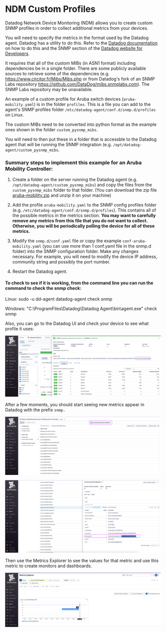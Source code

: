 # NDM Custom Profiles

Datadog Network Device Monitoring (NDM) allows you to create custom SNMP profiles in order to collect additional metrics from your devices.

You will need to specify the metrics in the format used by the Datadog agent. Datadog has a utility to do this. Refer to the [Datadog documentation](https://docs.datadoghq.com/network_monitoring/devices/guide/build-ndm-profile/#add-a-profile) on how to do this and the SNMP section of the [Datadog website for Developers](https://datadoghq.dev/integrations-core/tutorials/snmp/profiles/#generate-a-profile-file-from-a-collection-of-mibs). 

It requires that all of the custom MIBs (in ASN1 format) including dependencies be in a single folder. There are some publicly available sources to retrieve some of the dependencies (e.g. https://www.circitor.fr/Mibs/Mibs.php or from Datadog's fork of an SNMP Labs repository https://github.com/DataDog/mibs.snmplabs.com). The SNMP Labs repository may be unavailable.

An example of a custom profile for Aruba switch devices (`aruba-mobility.yaml`) is in the folder `profiles`. This is a file you can add to the agent's SNMP profiles folder `/etc/datadog-agent/conf.d/snmp.d/profiles` on Linux.  

The custom MIBs need to be converted into python format as the example ones shown in the folder `custom_pysnmp_mibs`.

You will need to then put these in a folder that is accessble to the Datadog agent that will be running the SNMP integration (e.g. `/opt/datadog-agent/custom_pysnmp_mibs`. 



### Summary steps to implement this example for an Aruba Mobility Controller: 

1. Create a folder on the server running the Datadog agent (e.g. `/opt/datadog-agent/custom_pysnmp_mibs`) and copy the files from the `custom_pysnmp_mibs` folder to that folder. (You can download the zip file [aruba-mobility.zip](https://github.com/lloydwilliams/datadog/blob/main/ndm/custom-profiles/custom_pysnmp_mibs/aruba-mobility.zip) and unzip it on your machine)

2. Add the profile `aruba-mobility.yaml` to the SNMP config profiles folder (e.g. `/etc/datadog-agent/conf.d/snmp.d/profiles`). This contains all of the possible metrics in the metrics section. **You may want to carefully remove any metrics from this file that you do not want to collect. Otherwise, you will be periodically polling the device for all of these metrics.** 

3. Modify the `snmp.d/conf.yaml` file or copy the example `conf-aruba-mobility.yaml` (you can use more than 1 conf.yaml file in the snmp.d folder) into the SNMP configuration folder. Make any changes necessary. For example, you will need to modify the device IP address, community string and possibly the port number. 

4. Restart the Datadog agent.

   

#### To check to see if it is working, from the command line you can run the command to check the snmp check:

Linux: sudo -u dd-agent datadog-agent check snmp

Windows: "C:\ProgramFiles\Datadog\Datadog Agent\bin\agent.exe" check snmp

Also, you can go to the Datadog UI and check your device to see what profile it uses:

![ndm-custom-profile-001](images/ndm-custom-profile-001.png)

After a few moments, you should start seeing new metrics appear in Datadog with the prefix `snmp.`

![ndm-custom-profile-002](images/ndm-custom-profile-002.png)

![ndm-custom-profile-003](images/ndm-custom-profile-003.png)

Then use the Metrics Explorer to see the values for that metric and use this metric to create monitors and dashboards. 

![ndm-custom-profile-004](images/ndm-custom-profile-004.png)
